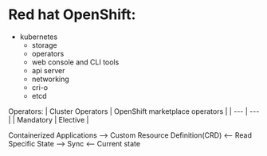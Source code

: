 # Red hat OpenShift:
- kubernetes
  - storage
  - operators
  - web console and CLI tools
  - api server
  - networking
  - cri-o
  - etcd

Operators:
| Cluster Operators | OpenShift marketplace operators |
| --- | --- |
| Mandatory | Elective |

Containerized Applications --> Custom Resource Definition(CRD) <-- Read Specific State --> Sync <-- Current state


